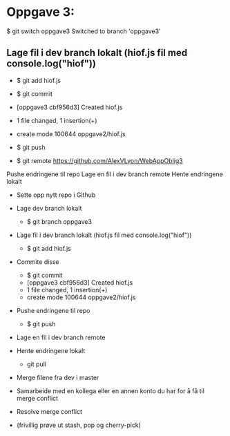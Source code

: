 # Oppgave 3:



$ git switch oppgave3
Switched to branch 'oppgave3'

## Lage fil i dev branch lokalt (hiof.js fil med console.log("hiof"))

- $ git add hiof.js

- $ git commit
 - [oppgave3 cbf956d3] Created hiof.js
 - 1 file changed, 1 insertion(+)
 - create mode 100644 oppgave2/hiof.js

- $ git push

- $ git remote https://github.com/AlexVLyon/WebAppOblig3

Pushe endringene til repo
Lage en fil i dev branch remote
Hente endringene lokalt


- Sette opp nytt repo i Github
- Lage dev branch lokalt
    - $ git branch oppgave3
- Lage fil i dev branch lokalt (hiof.js fil med console.log("hiof"))
    - $ git add hiof.js
- Commite disse
    - $ git commit
     - [oppgave3 cbf956d3] Created hiof.js
     - 1 file changed, 1 insertion(+)
     - create mode 100644 oppgave2/hiof.js

- Pushe endringene til repo
    - $ git push
- Lage en fil i dev branch remote
- Hente endringene lokalt
    - git pull
- Merge filene fra dev i master
- Samarbeide med en kollega eller en annen konto du har for å få til merge conflict
- Resolve merge conflict
- (frivillig prøve ut stash, pop og cherry-pick)